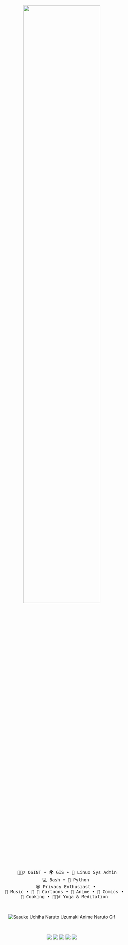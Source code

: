 <div align="center">
<img src="https://readme-typing-svg.demolab.com?font=Inconsolata&weight=500&size=50&duration=4000&pause=300&color=9FEF00&center=true&vCenter=true&multiline=true&repeat=false&random=false&width=1300&height=140&lines=Hello+hello;I'm+Zombi3%2C+an+OSINT+analyst+and+privacy+nut+%E2%9C%A9" height="70%" width="70%" />
<br><br>
<pre>
    🕵🏻‍♂️ OSINT • 🌍 GIS • 🐧 Linux Sys Admin
    💻 Bash • 🐍 Python 
    😎 Privacy Enthusiast • 
    🎵 Music • 🐰 🥕 Cartoons • 🥷 Anime • 🦇 Comics •  
    🍔 Cooking • 🧘🏽‍♂️ Yoga & Meditation  
</pre>
<br><br>
<img src="https://giffiles.alphacoders.com/121/12161.gif" alt=" Sasuke Uchiha Naruto Uzumaki Anime Naruto Gif"/>
<br><br><br>
    

[![](https://img.shields.io/badge/X-000000?style=for-the-badge&logo=x&logoColor=white)](https://x.com/midnit3_Z0mbi3)
[![](https://img.shields.io/badge/Discord-7289DA?style=for-the-badge&logo=discord&logoColor=white)](https://discordapp.com/users/1204982186755752050)
[![](https://img.shields.io/badge/-HackTheBox-%239FEF00?style=for-the-badge&logo=hackthebox&logoColor=white)](https://app.hackthebox.com/profile/1947172)
[![](https://img.shields.io/badge/Wire-B71C1C?style=for-the-badge&logo=wire&logoColor=white)](https://account.wire.com/user-profile/?id=7830b3f6-705d-48ab-9c55-4fe601d35ed0)
[![](https://img.shields.io/badge/ProtonMail-8B89CC?style=for-the-badge&logo=protonmail&logoColor=white)](mailto:midnit3Z0mbi3@proton.me)
</div>
<br><br>

